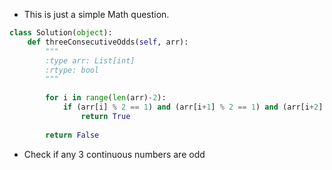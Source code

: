 - This is just a simple Math question.

```python
class Solution(object):
	def threeConsecutiveOdds(self, arr):
		"""
		:type arr: List[int]
		:rtype: bool
		"""
		
		for i in range(len(arr)-2):
			if (arr[i] % 2 == 1) and (arr[i+1] % 2 == 1) and (arr[i+2] % 2 == 1):
				return True
		
		return False
```

- Check if any 3 continuous numbers are odd
